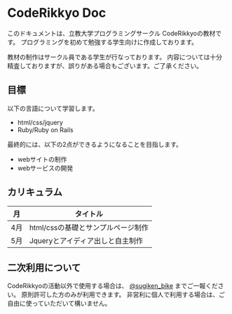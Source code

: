 # CodeRikkyo Doc

このドキュメントは、立教大学プログラミングサークル CodeRikkyoの教材です。
プログラミングを初めて勉強する学生向けに作成しております。

教材の制作はサークル員である学生が行なっております。
内容については十分精査しておりますが、誤りがある場合もございます。ご了承ください。

## 目標

以下の言語について学習します。

- html/css/jquery
- Ruby/Ruby on Rails

最終的には、以下の2点ができるようになることを目指します。

- webサイトの制作
- webサービスの開発

## カリキュラム

月  | タイトル
--|--
4月| html/cssの基礎とサンプルページ制作
5月| Jqueryとアイディア出しと自主制作

## 二次利用について

CodeRikkyoの活動以外で使用する場合は、 [@sugiken_bike](https://twitter.com/sugiken_bike) までご一報ください。
原則許可した方のみが利用できます。
非営利に個人で利用する場合は、ご自由に使っていただいて構いません。
